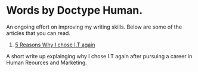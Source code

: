 # Words by Doctype Human.


An ongoing effort on improving my writing skills. Below are some of the articles that you can read. 




1. [5 Reasons Why I chose I.T again](/words/word-0.md)

A short write up explainging why I chose I.T again after pursuing a career in Human Reources and Marketing. 



